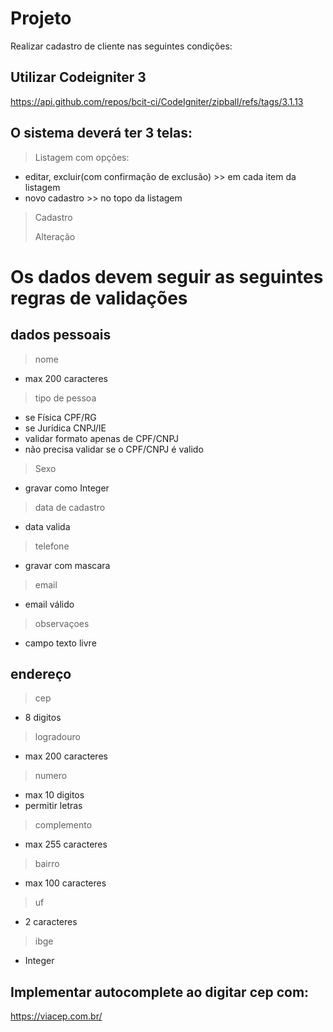 
# Projeto

Realizar cadastro de cliente nas seguintes condições:

## Utilizar Codeigniter 3
https://api.github.com/repos/bcit-ci/CodeIgniter/zipball/refs/tags/3.1.13


## O sistema deverá ter 3 telas:
>Listagem com opções: 
* editar, excluir(com confirmação de exclusão) >> em cada item da listagem
* novo cadastro >> no topo da listagem

>Cadastro
>
>Alteração

# Os dados devem seguir as seguintes regras de validações

## dados pessoais
>nome 
- max 200 caracteres

>tipo de pessoa
- se Física CPF/RG
- se Jurídica CNPJ/IE
- validar formato apenas de CPF/CNPJ
- não precisa validar se o CPF/CNPJ é valido

>Sexo
- gravar como Integer

>data de cadastro
- data valida

>telefone
- gravar com mascara

>email
- email válido 

>observaçoes
- campo texto livre

## endereço
> cep
- 8 digitos

> logradouro
- max 200 caracteres

> numero
- max 10 digitos
- permitir letras 

> complemento
- max 255 caracteres

> bairro 
- max 100 caracteres

> uf
- 2 caracteres

> ibge
- Integer

## Implementar autocomplete ao digitar cep com:
https://viacep.com.br/
